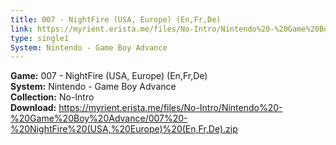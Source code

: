 ```yaml
---
title: 007 - NightFire (USA, Europe) (En,Fr,De)
link: https://myrient.erista.me/files/No-Intro/Nintendo%20-%20Game%20Boy%20Advance/007%20-%20NightFire%20(USA,%20Europe)%20(En,Fr,De).zip
type: single1
System: Nintendo - Game Boy Advance
---
```

<b>Game:</b> 007 - NightFire (USA, Europe) (En,Fr,De)<br>
<b>System:</b> Nintendo - Game Boy Advance<br>
<b>Collection:</b> No-Intro<br>
<b>Download:</b> https://myrient.erista.me/files/No-Intro/Nintendo%20-%20Game%20Boy%20Advance/007%20-%20NightFire%20(USA,%20Europe)%20(En,Fr,De).zip
